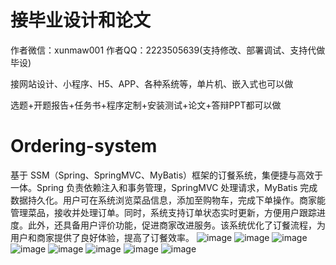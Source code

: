 # 接毕业设计和论文
作者微信：xunmaw001  作者QQ：2223505639(支持修改、部署调试、支持代做毕设)

接网站设计、小程序、H5、APP、各种系统等，单片机、嵌入式也可以做

选题+开题报告+任务书+程序定制+安装测试+论文+答辩PPT都可以做
# Ordering-system
基于 SSM（Spring、SpringMVC、MyBatis）框架的订餐系统，集便捷与高效于一体。Spring 负责依赖注入和事务管理，SpringMVC 处理请求，MyBatis 完成数据持久化。用户可在系统浏览菜品信息，添加至购物车，完成下单操作。商家能管理菜品，接收并处理订单。同时，系统支持订单状态实时更新，方便用户跟踪进度。此外，还具备用户评价功能，促进商家改进服务。该系统优化了订餐流程，为用户和商家提供了良好体验，提高了订餐效率。 
![image](https://github.com/user-attachments/assets/85811df0-d900-4e1a-99a5-771d002d3610)
![image](https://github.com/user-attachments/assets/b4fae548-1879-40e0-97b0-2f8a7f307d43)
![image](https://github.com/user-attachments/assets/2a525dc9-0391-4ef3-8b08-a81ab7f1d552)
![image](https://github.com/user-attachments/assets/cce27b68-58fd-4142-8d85-3e2dfdda3edb)
![image](https://github.com/user-attachments/assets/bb0e8484-1183-4bc4-be69-7505bb3238f7)
![image](https://github.com/user-attachments/assets/690dbc9d-e032-4073-96f5-454940453959)
![image](https://github.com/user-attachments/assets/e74d6b20-11f3-4b4c-ae4f-3eff9c923f14)
![image](https://github.com/user-attachments/assets/c7919616-5c07-489e-8aa6-b725fb61edc5)
